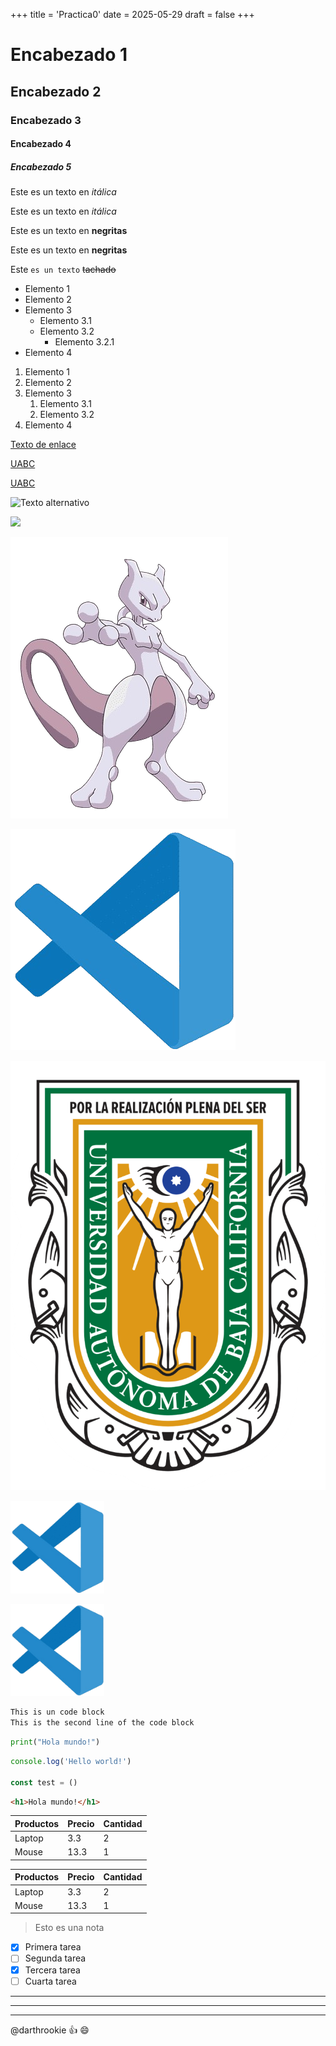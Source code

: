 +++
title = 'Practica0'
date = 2025-05-29
draft = false
+++

<!-- Esto es un comentario -->

# Encabezado 1

## Encabezado 2

### Encabezado 3

#### Encabezado 4

##### Encabezado 5

<!-- Itálicas -->
Este es un texto en *itálica*

Este es un texto en _itálica_

<!-- Negritas -->
Este es un texto en **negritas**

Este es un texto en __negritas__

<!-- Tachado -->
Este `es un texto` ~~tachado~~

<!-- UL -->
* Elemento 1
* Elemento 2
* Elemento 3
  * Elemento 3.1
  * Elemento 3.2
    * Elemento 3.2.1
* Elemento 4

<!-- OL -->
1. Elemento 1
1. Elemento 2
1. Elemento 3
   1. Elemento 3.1
   1. Elemento 3.2
1. Elemento 4

<!-- Enlaces -->
[Texto de enlace](http://www.google.com "Texto del tooltip")

[UABC](http://www.uabc.mx)

[UABC](http://www.uabc.mx "Sitio Universitario")

<!-- Imágenes -->
![Texto alternativo](https://www.pokemon.com/static-assets/content-assets/cms2/img/pokedex/full/025.png)

![](https://www.pokemon.com/static-assets/content-assets/cms2/img/pokedex/full/151.png)

![Logo Vscode](./images/mewtwo.png)

![Logo Vscode](./images/vscode.png "Tooltip de la imágen")

[![Escudo de UABC](./images/uabc.png)](http://www.uabc.mx "Sitio Universitario")

<img src="./images/vscode.png" alt="vscode image" width="150" height="auto">

[<img src="./images/vscode.png" alt="vscode image" width="150" height="auto">](http://www.vscode.com)

<!-- Bloques de código -->
```txt
This is un code block
This is the second line of the code block
```

```python
print("Hola mundo!")
```

```javascript
console.log('Hello world!')

const test = ()
```

```html
<h1>Hola mundo!</h1>
```

<!-- Tablas -->
| Productos | Precio | Cantidad |
| - | - | - |
| Laptop | 3.3 | 2 |
| Mouse | 13.3 | 1 |

| Productos | Precio | Cantidad |
| --------- | ------ | -------- |
| Laptop    | 3.3    | 2        |
| Mouse     | 13.3   | 1        |

<!-- Notas -->
> Esto es una nota

<!-- Tareas -->
* [x] Primera tarea
* [ ] Segunda tarea
* [x] Tercera tarea
* [ ] Cuarta tarea

<!-- Divisores horizontales -->
***

---

___

<!-- Menciones -->
@darthrookie :+1: :smile: